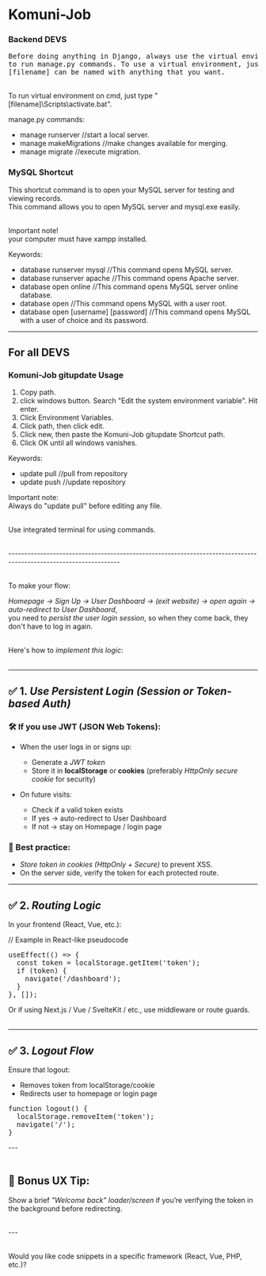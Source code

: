 # Komuni-Job

### Backend DEVS

<pre>
Before doing anything in Django, always use the virtual environment to be able
to run manage.py commands. To use a virtual environment, just simply type "python -m venv [filename]".
[filename] can be named with anything that you want. 
</pre>
<br>
To run virtual environment on cmd, just type "[filename]\Scripts\activate.bat".

manage.py commands:
* manage runserver //start a local server. 
* manage makeMigrations //make changes available for merging. 
* manage migrate //execute migration. 

### MySQL Shortcut

This shortcut command is to open your MySQL server for testing and viewing records.<br>
This command allows you to open MySQL server and mysql.exe easily. <br><br>

Important note!<br>
your computer must have xampp installed.<br>

Keywords:
* database runserver mysql //This command opens MySQL server.
* database runserver apache //This command opens Apache server.
* database open online //This command opens MySQL server online database.
* database open //This command opens MySQL with a user root.
* database open [username] [password] //This command opens MySQL with a user of choice and its password.

---------------------------------------------------------------------------------------------

## For all DEVS 
### Komuni-Job gitupdate Usage

1. Copy path.
2. click windows button. Search "Edit the system environment variable". Hit enter.
3. Click Environment Variables.
4. Click path, then click edit.
5. Click new, then paste the Komuni-Job gitupdate Shortcut path. 
6. Click OK until all windows vanishes.

Keywords: <br>
* update pull //pull from repository 
* update push //update repository 

Important note: <br>
Always do "update pull" before editing any file. <br><br>

Use integrated terminal for using commands.<br><br>

-----------------------------------------------------------------------------------------------------------------<br><br>

To make your flow: <br>

*Homepage → Sign Up → User Dashboard → (exit website) → open again → auto-redirect to User Dashboard*,<br>
you need to *persist the user login session*, so when they come back, they don't have to log in again.<br><br>

Here's how to *implement this logic*:<br><br>

---

## ✅ 1. *Use Persistent Login (Session or Token-based Auth)*

### 🛠 If you use JWT (JSON Web Tokens):

* When the user logs in or signs up:

  * Generate a *JWT token*
  * Store it in **localStorage** or **cookies** (preferably *HttpOnly secure cookie* for security)
* On future visits:

  * Check if a valid token exists
  * If yes → auto-redirect to User Dashboard
  * If not → stay on Homepage / login page

### 🔐 Best practice:

* *Store token in cookies (HttpOnly + Secure)* to prevent XSS.
* On the server side, verify the token for each protected route.

---

## ✅ 2. *Routing Logic*

In your frontend (React, Vue, etc.): <br>

// Example in React-like pseudocode <br>
<pre>
useEffect(() => { 
  const token = localStorage.getItem('token'); 
  if (token) { 
    navigate('/dashboard');
  } 
}, []); 
</pre>
Or if using Next.js / Vue / SvelteKit / etc., use middleware or route guards. <br><br>

---

## ✅ 3. *Logout Flow*

Ensure that logout: 

* Removes token from localStorage/cookie
* Redirects user to homepage or login page
<pre>
function logout() { 
  localStorage.removeItem('token'); 
  navigate('/'); 
} 
</pre>
--- <br><br>

## 🧪 Bonus UX Tip:

Show a brief *"Welcome back" loader/screen* if you’re verifying the token in the background before redirecting. <br><br>

--- <br><br>

Would you like code snippets in a specific framework (React, Vue, PHP, etc.)?